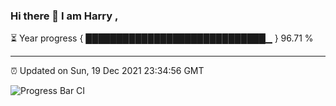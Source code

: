 ### Hi there 👋 I am Harry , 

⏳ Year progress { █████████████████████████████▁ } 96.71 %

---

⏰ Updated on Sun, 19 Dec 2021 23:34:56 GMT

![Progress Bar CI](https://github.com/duykhang68/duykhang68/workflows/Progress%20Bar%20CI/badge.svg)
